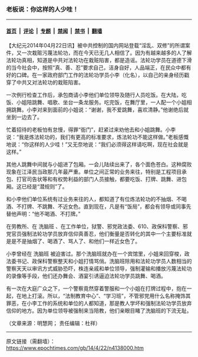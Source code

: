 ### 老板说：你这样的人少哇！

---

#### [首页](../../../..?n4138000) &nbsp;|&nbsp; [评论](../../../../../epoch-comment?n4138000) &nbsp;|&nbsp; [专题](../../../../../epoch-special?n4138000) &nbsp;|&nbsp; [禁闻](../../../../../epoch-news?n4138000) &nbsp;|&nbsp; [禁书](../../../../../books?n4138000) &nbsp;|&nbsp; [翻墙](https://github.com/gfw-breaker/nogfw/blob/master/README.md?n4138000)


<div class="post_content" id="artbody" itemprop="articleBody">
 <!-- article content begin -->
 <p>
  【大纪元2014年04月22日讯】被中共控制的国内网站登载“淫乱、双修”的所谓案件，又一次栽赃污蔑法轮功，而在今天已无几人相信了。因为有越来越多的人了解法轮功真相，知道是中共对法轮功在栽赃陷害，都是造谣。法轮功学员在道德下滑的当今社会中，按照“真、善、忍”要求自己，洁身自好，人品端正，在民众中都有好的口碑。在一家政府部门工作的法轮功学员小李（化名），以自己的亲身经历戳穿了中共又对法轮功的栽赃陷害。
 </p>
 <p>
  一次例行检查工作后，承包商请小李他们单位领导及随行人员吃饭。在大陆，吃饭、小姐陪跳舞、唱歌、坐台一条龙服务。吃完饭，在舞厅里，一人配一个小姐相拥跳舞。小李对来到面前的小姐说：“谢谢，我不爱跳舞，喜欢清静。”他谢绝后就坐到一边去了。
 </p>
 <p>
  忙着招待的老板怕有怠慢，得罪“衙门”，赶紧过来劝他去和小姐跳舞。小李说：“我是炼法轮功的，我们有更高的标准要求，炼法轮功不能这样做。”老板感慨地说：“你这样的人少哇！”又无奈地说：“我们必须得这样请吃啊，现在社会就是这样。”
 </p>
 <p>
  其他人跳舞中间就与小姐进了包厢。一会儿陆续出来了，各个面色苍白。这种腐败现象在江泽民当政那几年最严重。单位之间正常的业务来往，特别是工程项目承包、打官司告状等和有权势利益的部门人员接触，都要吃饭、打牌、跳舞、进包厢。这已经是“潜规则”了。
 </p>
 <p>
  和小李他们单位系统有过业务来往的人，都知道了有位炼法轮功的不抽烟、不喝酒、不打牌、不跳舞、不近女色。直到现在，凡是有“饭局”，都会有领导或同事先替他声明：“他不喝酒、不打牌。”
 </p>
 <p>
  在劳教所、在
  <ok href="https://www.epochtimes.com/gb/tag/%E6%B4%97%E8%84%91%E7%8F%AD.html">
   洗脑班
  </ok>
  、在工作单位，狱警、邪党政法委、610、政保科警察、邪党官员强制法轮功学员放弃信仰真善忍，他们衡量是否转化的其中一个主要标准就是是不是抽烟了、喝酒了、骂人了、和他们一样近女色了。
 </p>
 <p>
  小李曾经在
  <ok href="https://www.epochtimes.com/gb/tag/%E6%B4%97%E8%84%91%E7%8F%AD.html">
   洗脑班
  </ok>
  被迫害过。那个洗脑班就办在一个宾馆里，小姐来回穿梭，政法委书记、政保科警察整天和小姐打情骂俏。洗脑班除用和法轮功学员人数相当的警察天天以审讯方式威胁恐吓，株连亲戚和单位领导，强制灌输和播放污蔑法轮功的录像等手段，他们还办舞会、酒宴引诱逼迫法轮功学员跳舞、喝酒。
 </p>
 <p>
  有一次在大庭广众之下，一个警察竟然穿着警服和一个小姐在打牌过程中，抱在一起，在地上打滚。所以，“法制教育中心”、“学习班”，不管邪党用什么名称掩饰其罪恶，在小李工作的系统和单位的人都知道，那是教人学坏和强制法轮功学员放弃信仰的地方。因为单位领导被强制来当陪教，他们亲眼目睹了洗脑班的下流无耻。
 </p>
 <p>
  （文章来源：明慧网； 责任编辑：杜祥）
 </p>
 <!-- article content end -->
 <div id="below_article_ad">
 </div>
</div>


---

原文链接（需翻墙）：https://www.epochtimes.com/gb/14/4/22/n4138000.htm